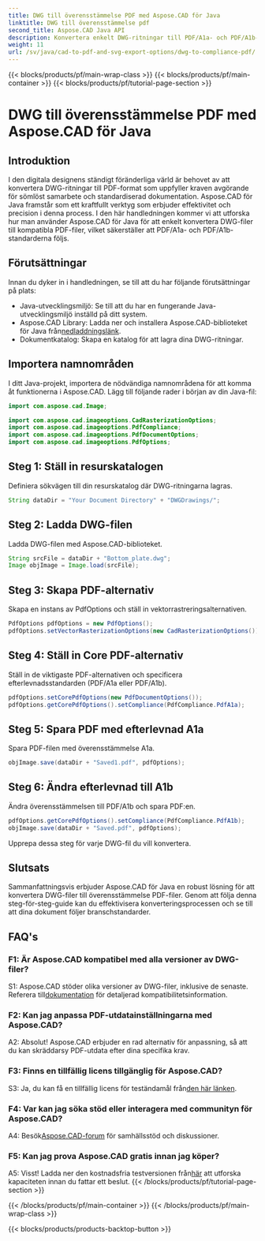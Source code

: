 ```yaml
---
title: DWG till överensstämmelse PDF med Aspose.CAD för Java
linktitle: DWG till överensstämmelse pdf
second_title: Aspose.CAD Java API
description: Konvertera enkelt DWG-ritningar till PDF/A1a- och PDF/A1b-kompatibla filer med Aspose.CAD för Java. Effektivisera ditt arbetsflöde med precision och enkelhet.
weight: 11
url: /sv/java/cad-to-pdf-and-svg-export-options/dwg-to-compliance-pdf/
---
```


{{< blocks/products/pf/main-wrap-class >}}
{{< blocks/products/pf/main-container >}}
{{< blocks/products/pf/tutorial-page-section >}}

# DWG till överensstämmelse PDF med Aspose.CAD för Java

## Introduktion

I den digitala designens ständigt föränderliga värld är behovet av att konvertera DWG-ritningar till PDF-format som uppfyller kraven avgörande för sömlöst samarbete och standardiserad dokumentation. Aspose.CAD för Java framstår som ett kraftfullt verktyg som erbjuder effektivitet och precision i denna process. I den här handledningen kommer vi att utforska hur man använder Aspose.CAD för Java för att enkelt konvertera DWG-filer till kompatibla PDF-filer, vilket säkerställer att PDF/A1a- och PDF/A1b-standarderna följs.

## Förutsättningar

Innan du dyker in i handledningen, se till att du har följande förutsättningar på plats:

- Java-utvecklingsmiljö: Se till att du har en fungerande Java-utvecklingsmiljö inställd på ditt system.
-  Aspose.CAD Library: Ladda ner och installera Aspose.CAD-biblioteket för Java från[nedladdningslänk](https://releases.aspose.com/cad/java/).
- Dokumentkatalog: Skapa en katalog för att lagra dina DWG-ritningar.

## Importera namnområden

I ditt Java-projekt, importera de nödvändiga namnområdena för att komma åt funktionerna i Aspose.CAD. Lägg till följande rader i början av din Java-fil:

```java
import com.aspose.cad.Image;

import com.aspose.cad.imageoptions.CadRasterizationOptions;
import com.aspose.cad.imageoptions.PdfCompliance;
import com.aspose.cad.imageoptions.PdfDocumentOptions;
import com.aspose.cad.imageoptions.PdfOptions;
```

## Steg 1: Ställ in resurskatalogen

Definiera sökvägen till din resurskatalog där DWG-ritningarna lagras.

```java
String dataDir = "Your Document Directory" + "DWGDrawings/";
```

## Steg 2: Ladda DWG-filen

Ladda DWG-filen med Aspose.CAD-biblioteket.

```java
String srcFile = dataDir + "Bottom_plate.dwg";
Image objImage = Image.load(srcFile);
```

## Steg 3: Skapa PDF-alternativ

Skapa en instans av PdfOptions och ställ in vektorrastreringsalternativen.

```java
PdfOptions pdfOptions = new PdfOptions();
pdfOptions.setVectorRasterizationOptions(new CadRasterizationOptions());
```

## Steg 4: Ställ in Core PDF-alternativ

Ställ in de viktigaste PDF-alternativen och specificera efterlevnadsstandarden (PDF/A1a eller PDF/A1b).

```java
pdfOptions.setCorePdfOptions(new PdfDocumentOptions());
pdfOptions.getCorePdfOptions().setCompliance(PdfCompliance.PdfA1a);
```

## Steg 5: Spara PDF med efterlevnad A1a

Spara PDF-filen med överensstämmelse A1a.

```java
objImage.save(dataDir + "Saved1.pdf", pdfOptions);
```

## Steg 6: Ändra efterlevnad till A1b

Ändra överensstämmelsen till PDF/A1b och spara PDF:en.

```java
pdfOptions.getCorePdfOptions().setCompliance(PdfCompliance.PdfA1b);
objImage.save(dataDir + "Saved.pdf", pdfOptions);
```

Upprepa dessa steg för varje DWG-fil du vill konvertera.

## Slutsats

Sammanfattningsvis erbjuder Aspose.CAD för Java en robust lösning för att konvertera DWG-filer till överensstämmelse PDF-filer. Genom att följa denna steg-för-steg-guide kan du effektivisera konverteringsprocessen och se till att dina dokument följer branschstandarder.

## FAQ's

### F1: Är Aspose.CAD kompatibel med alla versioner av DWG-filer?

 S1: Aspose.CAD stöder olika versioner av DWG-filer, inklusive de senaste. Referera till[dokumentation](https://reference.aspose.com/cad/java/) för detaljerad kompatibilitetsinformation.

### F2: Kan jag anpassa PDF-utdatainställningarna med Aspose.CAD?

A2: Absolut! Aspose.CAD erbjuder en rad alternativ för anpassning, så att du kan skräddarsy PDF-utdata efter dina specifika krav.

### F3: Finns en tillfällig licens tillgänglig för Aspose.CAD?

 S3: Ja, du kan få en tillfällig licens för teständamål från[den här länken](https://purchase.aspose.com/temporary-license/).

### F4: Var kan jag söka stöd eller interagera med communityn för Aspose.CAD?

 A4: Besök[Aspose.CAD-forum](https://forum.aspose.com/c/cad/19) för samhällsstöd och diskussioner.

### F5: Kan jag prova Aspose.CAD gratis innan jag köper?

 A5: Visst! Ladda ner den kostnadsfria testversionen från[här](https://releases.aspose.com/) att utforska kapaciteten innan du fattar ett beslut.
{{< /blocks/products/pf/tutorial-page-section >}}

{{< /blocks/products/pf/main-container >}}
{{< /blocks/products/pf/main-wrap-class >}}

{{< blocks/products/products-backtop-button >}}
